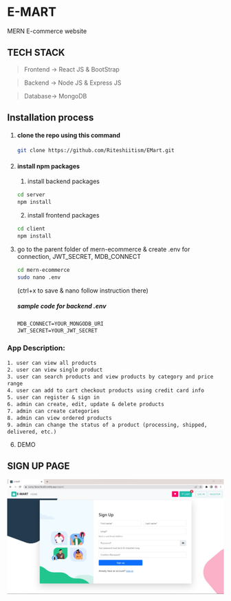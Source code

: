 # E-MART
MERN E-commerce website 

## TECH STACK
> Frontend -> React JS & BootStrap

> Backend -> Node JS & Express JS

> Database-> MongoDB

## Installation process
1. #### clone the repo using this command
    ```bash
    git clone https://github.com/Riteshiitism/EMart.git
    ```
2. #### install npm packages
    1. install backend packages
    ```bash
    cd server
    npm install
    ```
    2. install frontend packages
    ```bash
    cd client
    npm install
    ```
3. go to the parent folder of mern-ecommerce & create .env for connection, JWT_SECRET, MDB_CONNECT

    ```bash
    cd mern-ecommerce
    sudo nano .env
    ```
    (ctrl+x to save & nano follow instruction there)
    
    ##### sample code for backend .env
    ```env
    MDB_CONNECT=YOUR_MONGODB_URI
    JWT_SECRET=YOUR_JWT_SECRET
    ```

### App Description:
    1. user can view all products
    2. user can view single product
    3. user can search products and view products by category and price range
    4. user can add to cart checkout products using credit card info
    5. user can register & sign in
    6. admin can create, edit, update & delete products
    7. admin can create categories
    8. admin can view ordered products
    9. admin can change the status of a product (processing, shipped, delivered, etc.)



6. DEMO

## SIGN UP PAGE
![/SIGN UP](https://github.com/Riteshiitism/EMart/blob/master/SignUp.jpg)



